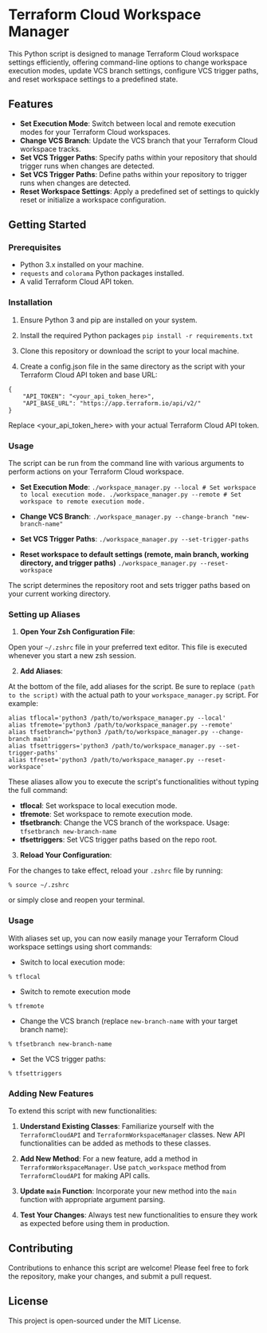 # Terraform Cloud Workspace Manager

This Python script is designed to manage Terraform Cloud workspace settings efficiently, offering command-line options to change workspace execution modes, update VCS branch settings, configure VCS trigger paths, and reset workspace settings to a predefined state.

## Features

-   **Set Execution Mode**: Switch between local and remote execution modes for your Terraform Cloud workspaces.
-   **Change VCS Branch**: Update the VCS branch that your Terraform Cloud workspace tracks.
-   **Set VCS Trigger Paths**: Specify paths within your repository that should trigger runs when changes are detected.
-   **Set VCS Trigger Paths**: Define paths within your repository to trigger runs when changes are detected.
-   **Reset Workspace Settings**: Apply a predefined set of settings to quickly reset or initialize a workspace configuration.

## Getting Started

### Prerequisites

-   Python 3.x installed on your machine.
-   `requests` and `colorama` Python packages installed.
-   A valid Terraform Cloud API token.

### Installation

1.  Ensure Python 3 and pip are installed on your system.
2.  Install the required Python packages 
`pip install -r requirements.txt` 

3.  Clone this repository or download the script to your local machine.
4.  Create a config.json file in the same directory as the script with your Terraform Cloud API token and base URL:
```
{
    "API_TOKEN": "<your_api_token_here>",
    "API_BASE_URL": "https://app.terraform.io/api/v2/"
}
```
Replace <your_api_token_here> with your actual Terraform Cloud API token.

### Usage

The script can be run from the command line with various arguments to perform actions on your Terraform Cloud workspace.

-   **Set Execution Mode**:
`./workspace_manager.py --local # Set workspace to local execution mode.
./workspace_manager.py --remote # Set workspace to remote execution mode.` 

-   **Change VCS Branch**:
`./workspace_manager.py --change-branch "new-branch-name"` 

-   **Set VCS Trigger Paths**:
`./workspace_manager.py --set-trigger-paths` 

-   **Reset workspace to default settings (remote, main branch, working directory, and trigger paths)**
`./workspace_manager.py --reset-workspace`

The script determines the repository root and sets trigger paths based on your current working directory.

### Setting up Aliases

1.  **Open Your Zsh Configuration File**:

Open your `~/.zshrc` file in your preferred text editor. This file is executed whenever you start a new zsh session.

2.  **Add Aliases**:

At the bottom of the file, add aliases for the script. Be sure to replace `(path to the script)` with the actual path to your `workspace_manager.py` script. For example:

```
alias tflocal='python3 /path/to/workspace_manager.py --local'
alias tfremote='python3 /path/to/workspace_manager.py --remote'
alias tfsetbranch='python3 /path/to/workspace_manager.py --change-branch main'
alias tfsettriggers='python3 /path/to/workspace_manager.py --set-trigger-paths'
alias tfreset='python3 /path/to/workspace_manager.py --reset-workspace'
```

These aliases allow you to execute the script's functionalities without typing the full command:

-   **tflocal**: Set workspace to local execution mode.
-   **tfremote**: Set workspace to remote execution mode.
-   **tfsetbranch**: Change the VCS branch of the workspace. Usage: `tfsetbranch new-branch-name`
-   **tfsettriggers**: Set VCS trigger paths based on the repo root.

3.  **Reload Your Configuration**:

For the changes to take effect, reload your `.zshrc` file by running:

`% source ~/.zshrc` 

or simply close and reopen your terminal.

### Usage

With aliases set up, you can now easily manage your Terraform Cloud workspace settings using short commands:

-   Switch to local execution mode:
```
% tflocal
```
-   Switch to remote execution mode
```
% tfremote
```

-   Change the VCS branch (replace `new-branch-name` with your target branch name):

`% tfsetbranch new-branch-name` 

-   Set the VCS trigger paths:
```
% tfsettriggers
```

### Adding New Features

To extend this script with new functionalities:

1.  **Understand Existing Classes**: Familiarize yourself with the `TerraformCloudAPI` and `TerraformWorkspaceManager` classes. New API functionalities can be added as methods to these classes.
    
2.  **Add New Method**: For a new feature, add a method in `TerraformWorkspaceManager`. Use `patch_workspace` method from `TerraformCloudAPI` for making API calls.
    
3.  **Update `main` Function**: Incorporate your new method into the `main` function with appropriate argument parsing.
    
4.  **Test Your Changes**: Always test new functionalities to ensure they work as expected before using them in production.
    

## Contributing

Contributions to enhance this script are welcome! Please feel free to fork the repository, make your changes, and submit a pull request.

## License

This project is open-sourced under the MIT License.